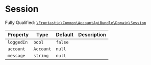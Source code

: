 #  Session

Fully Qualified: [`\Frontastic\Common\AccountApiBundle\Domain\Session`](../../../../src/php/AccountApiBundle/Domain/Session.php)

Property|Type|Default|Description
--------|----|-------|-----------
`loggedIn`|`bool`|`false`|
`account`|`Account`|`null`|
`message`|`string`|`null`|


